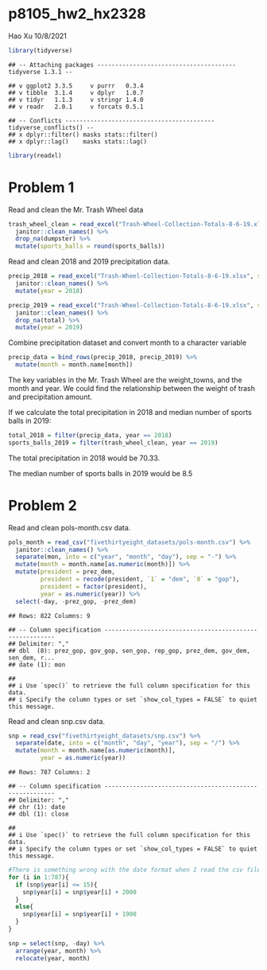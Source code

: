 p8105\_hw2\_hx2328
================
Hao Xu
10/8/2021

``` r
library(tidyverse)
```

    ## -- Attaching packages --------------------------------------- tidyverse 1.3.1 --

    ## v ggplot2 3.3.5     v purrr   0.3.4
    ## v tibble  3.1.4     v dplyr   1.0.7
    ## v tidyr   1.1.3     v stringr 1.4.0
    ## v readr   2.0.1     v forcats 0.5.1

    ## -- Conflicts ------------------------------------------ tidyverse_conflicts() --
    ## x dplyr::filter() masks stats::filter()
    ## x dplyr::lag()    masks stats::lag()

``` r
library(readxl)
```

# Problem 1

Read and clean the Mr. Trash Wheel data

``` r
trash_wheel_clean = read_excel("Trash-Wheel-Collection-Totals-8-6-19.xlsx", range = "A2:N408") %>% 
  janitor::clean_names() %>% 
  drop_na(dumpster) %>% 
  mutate(sports_balls = round(sports_balls))
```

Read and clean 2018 and 2019 precipitation data.

``` r
precip_2018 = read_excel("Trash-Wheel-Collection-Totals-8-6-19.xlsx", sheet = 5, range = "A2:B14") %>% 
  janitor::clean_names() %>% 
  mutate(year = 2018)

precip_2019 = read_excel("Trash-Wheel-Collection-Totals-8-6-19.xlsx", sheet = 4, range = "A2:B14") %>% 
  janitor::clean_names() %>% 
  drop_na(total) %>% 
  mutate(year = 2019)
```

Combine precipitation dataset and convert month to a character variable

``` r
precip_data = bind_rows(precip_2018, precip_2019) %>% 
  mutate(month = month.name[month])
```

The key variables in the Mr. Trash Wheel are the weight\_towns, and the
month and year. We could find the relationship between the weight of
trash and precipitation amount.

If we calculate the total precipitation in 2018 and median number of
sports balls in 2019:

``` r
total_2018 = filter(precip_data, year == 2018)
sports_balls_2019 = filter(trash_wheel_clean, year == 2019)
```

The total precipitation in 2018 would be 70.33.

The median number of sports balls in 2019 would be 8.5

# Problem 2

Read and clean pols-month.csv data.

``` r
pols_month = read_csv("fivethirtyeight_datasets/pols-month.csv") %>% 
  janitor::clean_names() %>% 
  separate(mon, into = c("year", "month", "day"), sep = "-") %>% 
  mutate(month = month.name[as.numeric(month)]) %>% 
  mutate(president = prez_dem,
         president = recode(president, `1` = "dem", `0` = "gop"),
         president = factor(president),
         year = as.numeric(year)) %>% 
  select(-day, -prez_gop, -prez_dem)
```

    ## Rows: 822 Columns: 9

    ## -- Column specification --------------------------------------------------------
    ## Delimiter: ","
    ## dbl  (8): prez_gop, gov_gop, sen_gop, rep_gop, prez_dem, gov_dem, sen_dem, r...
    ## date (1): mon

    ## 
    ## i Use `spec()` to retrieve the full column specification for this data.
    ## i Specify the column types or set `show_col_types = FALSE` to quiet this message.

Read and clean snp.csv data.

``` r
snp = read_csv("fivethirtyeight_datasets/snp.csv") %>% 
  separate(date, into = c("month", "day", "year"), sep = "/") %>% 
  mutate(month = month.name[as.numeric(month)],
         year = as.numeric(year))
```

    ## Rows: 787 Columns: 2

    ## -- Column specification --------------------------------------------------------
    ## Delimiter: ","
    ## chr (1): date
    ## dbl (1): close

    ## 
    ## i Use `spec()` to retrieve the full column specification for this data.
    ## i Specify the column types or set `show_col_types = FALSE` to quiet this message.

``` r
#There is something wrong with the date format when I read the csv file. The year variable is 2 digit instead of 4, so did some modifications.
for (i in 1:787){
  if (snp$year[i] <= 15){
    snp$year[i] = snp$year[i] + 2000
  }
  else{
    snp$year[i] = snp$year[i] + 1900
  }
}

snp = select(snp, -day) %>% 
  arrange(year, month) %>% 
  relocate(year, month)
```
